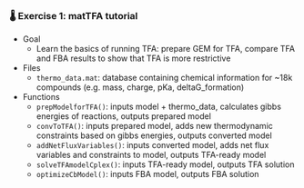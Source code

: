### 🌡️ Exercise 1: matTFA tutorial
- Goal
  - Learn the basics of running TFA: prepare GEM for TFA, compare TFA and FBA results to show that TFA is more restrictive
- Files
  - `thermo_data.mat`: database containing chemical information for ~18k compounds (e.g. mass, charge, pKa, deltaG_formation)
- Functions
  - `prepModelforTFA()`: inputs model + thermo_data, calculates gibbs energies of reactions, outputs prepared model
  - `convToTFA()`: inputs prepared model, adds new thermodynamic constraints based on gibbs energies, outputs converted model
  - `addNetFluxVariables()`: inputs converted model, adds net flux variables and constraints to model, outputs TFA-ready model
  - `solveTFAmodelCplex()`: inputs TFA-ready model, outputs TFA solution
  - `optimizeCbModel()`: inputs FBA model, outputs FBA solution
